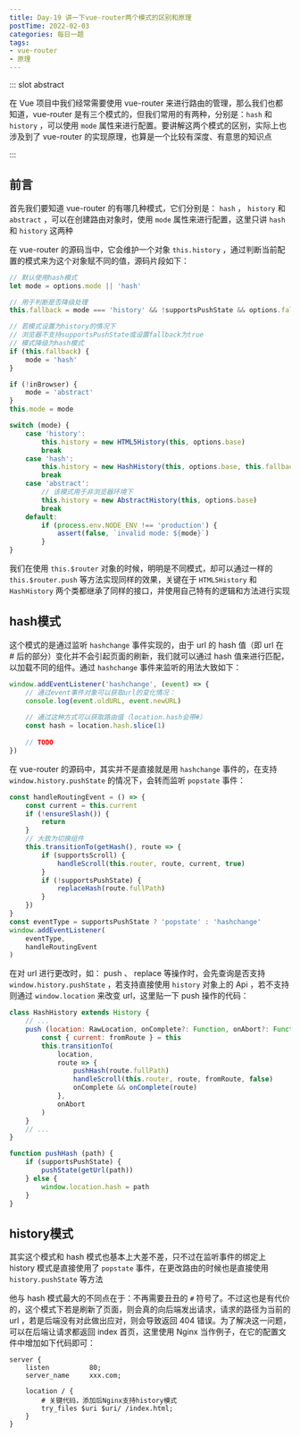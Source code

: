```yaml
---
title: Day-19 讲一下vue-router两个模式的区别和原理
postTime: 2022-02-03
categories: 每日一题
tags: 
- vue-router
- 原理
---
```

::: slot abstract

在 Vue 项目中我们经常需要使用 vue-router 来进行路由的管理，那么我们也都知道，vue-router 是有三个模式的，但我们常用的有两种，分别是：`hash` 和 `history` ，可以使用 `mode` 属性来进行配置。要讲解这两个模式的区别，实际上也涉及到了 vue-router 的实现原理，也算是一个比较有深度、有意思的知识点

:::



## 前言

首先我们要知道 vue-router 的有哪几种模式，它们分别是： `hash` ， `history` 和 `abstract` ，可以在创建路由对象时，使用 `mode` 属性来进行配置，这里只讲 `hash` 和 `history` 这两种

在 vue-router 的源码当中，它会维护一个对象 `this.history` ，通过判断当前配置的模式来为这个对象赋不同的值，源码片段如下：

~~~js
// 默认使用hash模式
let mode = options.mode || 'hash'

// 用于判断是否降级处理
this.fallback = mode === 'history' && !supportsPushState && options.fallback !== false

// 若模式设置为history的情况下
// 浏览器不支持supportsPushState或设置fallback为true
// 模式降级为hash模式
if (this.fallback) {
    mode = 'hash'
}

if (!inBrowser) {
    mode = 'abstract'
}
this.mode = mode

switch (mode) {
    case 'history':
        this.history = new HTML5History(this, options.base)
        break
    case 'hash':
        this.history = new HashHistory(this, options.base, this.fallback)
        break
    case 'abstract':
        // 该模式用于非浏览器环境下
        this.history = new AbstractHistory(this, options.base)
        break
    default:
        if (process.env.NODE_ENV !== 'production') {
            assert(false, `invalid mode: ${mode}`)
        }
}
~~~

我们在使用 `this.$router` 对象的时候，明明是不同模式，却可以通过一样的 `this.$router.push` 等方法实现同样的效果，关键在于 `HTML5History` 和 `HashHistory` 两个类都继承了同样的接口，并使用自己特有的逻辑和方法进行实现



## hash模式

这个模式的是通过监听 `hashchange` 事件实现的，由于 url 的 hash 值（即 url 在 # 后的部分）变化并不会引起页面的刷新，我们就可以通过 hash 值来进行匹配，以加载不同的组件。通过 `hashchange` 事件来监听的用法大致如下：

~~~js
window.addEventListener('hashchange', (event) => {
    // 通过event事件对象可以获取url的变化情况：
    console.log(event.oldURL, event.newURL)
    
    // 通过这种方式可以获取路由值（location.hash会带#）
    const hash = location.hash.slice(1)
    
    // TODO
})
~~~

在 vue-router 的源码中，其实并不是直接就是用 `hashchange` 事件的，在支持 `window.history.pushState` 的情况下，会转而监听 `popstate` 事件：

~~~js
const handleRoutingEvent = () => {
    const current = this.current
    if (!ensureSlash()) {
        return
    }
    // 大致为切换组件
    this.transitionTo(getHash(), route => {
        if (supportsScroll) {
            handleScroll(this.router, route, current, true)
        }
        if (!supportsPushState) {
            replaceHash(route.fullPath)
        }
    })
}
const eventType = supportsPushState ? 'popstate' : 'hashchange'
window.addEventListener(
    eventType,
    handleRoutingEvent
)
~~~

在对 url 进行更改时，如： push 、 replace 等操作时，会先查询是否支持 `window.history.pushState` ，若支持直接使用 `history` 对象上的 Api ，若不支持则通过 `window.location` 来改变 url，这里贴一下 push 操作的代码：

~~~js
class HashHistory extends History {
    // ...
    push (location: RawLocation, onComplete?: Function, onAbort?: Function) {
        const { current: fromRoute } = this
        this.transitionTo(
            location,
            route => {
                pushHash(route.fullPath)
                handleScroll(this.router, route, fromRoute, false)
                onComplete && onComplete(route)
            },
            onAbort
        )
    }
    // ...
}

function pushHash (path) {
    if (supportsPushState) {
        pushState(getUrl(path))
    } else {
        window.location.hash = path
    }
}
~~~



## history模式

其实这个模式和 hash 模式也基本上大差不差，只不过在监听事件的绑定上 history 模式是直接使用了 `popstate` 事件，在更改路由的时候也是直接使用 `history.pushState` 等方法

他与 hash 模式最大的不同点在于：不再需要丑丑的 `#` 符号了。不过这也是有代价的，这个模式下若是刷新了页面，则会真的向后端发出请求，请求的路径为当前的 url ，若是后端没有对此做出应对，则会导致返回 404 错误。为了解决这一问题，可以在后端让请求都返回 index 首页，这里使用 Nginx 当作例子，在它的配置文件中增加如下代码即可：

~~~
server {
    listen          80;
    server_name     xxx.com;

    location / {
        # 关键代码，添加后Nginx支持history模式
        try_files $uri $uri/ /index.html;
    }
}
~~~

